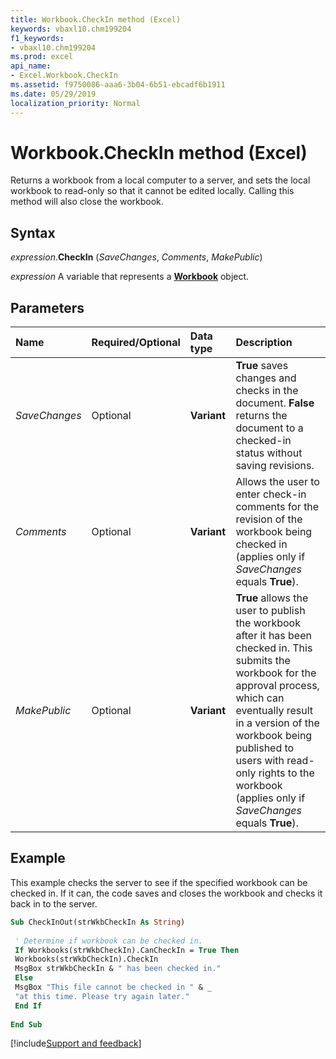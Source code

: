 ```yaml
---
title: Workbook.CheckIn method (Excel)
keywords: vbaxl10.chm199204
f1_keywords:
- vbaxl10.chm199204
ms.prod: excel
api_name:
- Excel.Workbook.CheckIn
ms.assetid: f9750086-aaa6-3b04-6b51-ebcadf6b1911
ms.date: 05/29/2019
localization_priority: Normal
---
```



# Workbook.CheckIn method (Excel)

Returns a workbook from a local computer to a server, and sets the local workbook to read-only so that it cannot be edited locally. Calling this method will also close the workbook.


## Syntax

_expression_.**CheckIn** (_SaveChanges_, _Comments_, _MakePublic_)

_expression_ A variable that represents a **[Workbook](Excel.Workbook.md)** object.


## Parameters

|Name|Required/Optional|Data type|Description|
|:-----|:-----|:-----|:-----|
| _SaveChanges_|Optional| **Variant**| **True** saves changes and checks in the document. **False** returns the document to a checked-in status without saving revisions.|
| _Comments_|Optional| **Variant**|Allows the user to enter check-in comments for the revision of the workbook being checked in (applies only if _SaveChanges_ equals **True**).|
| _MakePublic_|Optional| **Variant**| **True** allows the user to publish the workbook after it has been checked in. This submits the workbook for the approval process, which can eventually result in a version of the workbook being published to users with read-only rights to the workbook (applies only if _SaveChanges_ equals **True**).|

## Example

This example checks the server to see if the specified workbook can be checked in. If it can, the code saves and closes the workbook and checks it back in to the server.

```vb
Sub CheckInOut(strWkbCheckIn As String) 
 
 ' Determine if workbook can be checked in. 
 If Workbooks(strWkbCheckIn).CanCheckIn = True Then 
 Workbooks(strWkbCheckIn).CheckIn 
 MsgBox strWkbCheckIn & " has been checked in." 
 Else 
 MsgBox "This file cannot be checked in " & _ 
 "at this time. Please try again later." 
 End If 
 
End Sub
```



[!include[Support and feedback](~/includes/feedback-boilerplate.md)]
